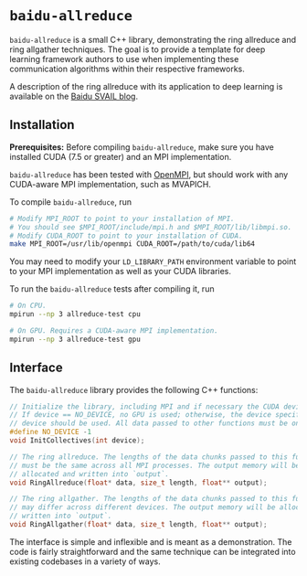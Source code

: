 # `baidu-allreduce`

`baidu-allreduce` is a small C++ library, demonstrating the ring allreduce and
ring allgather techniques. The goal is to provide a template for deep learning
framework authors to use when implementing these communication algorithms
within their respective frameworks.

A description of the ring allreduce with its application to deep learning is
available on the [Baidu SVAIL blog](http://blog).

## Installation

**Prerequisites:** Before compiling `baidu-allreduce`, make sure you have
installed CUDA (7.5 or greater) and an MPI implementation.

`baidu-allreduce` has been tested with [OpenMPI](https://www.open-mpi.org/),
but should work with any CUDA-aware MPI implementation, such as MVAPICH.

To compile `baidu-allreduce`, run

```bash
# Modify MPI_ROOT to point to your installation of MPI.
# You should see $MPI_ROOT/include/mpi.h and $MPI_ROOT/lib/libmpi.so.
# Modify CUDA_ROOT to point to your installation of CUDA.
make MPI_ROOT=/usr/lib/openmpi CUDA_ROOT=/path/to/cuda/lib64
```

You may need to modify your `LD_LIBRARY_PATH` environment variable to point to
your MPI implementation as well as your CUDA libraries.

To run the `baidu-allreduce` tests after compiling it, run
```bash
# On CPU.
mpirun --np 3 allreduce-test cpu

# On GPU. Requires a CUDA-aware MPI implementation.
mpirun --np 3 allreduce-test gpu
```

## Interface

The `baidu-allreduce` library provides the following C++ functions:

```c++
// Initialize the library, including MPI and if necessary the CUDA device.
// If device == NO_DEVICE, no GPU is used; otherwise, the device specifies which CUDA
// device should be used. All data passed to other functions must be on that device.
#define NO_DEVICE -1
void InitCollectives(int device);

// The ring allreduce. The lengths of the data chunks passed to this function
// must be the same across all MPI processes. The output memory will be
// allocated and written into `output`.
void RingAllreduce(float* data, size_t length, float** output);

// The ring allgather. The lengths of the data chunks passed to this function
// may differ across different devices. The output memory will be allocated and
// written into `output`.
void RingAllgather(float* data, size_t length, float** output);
```

The interface is simple and inflexible and is meant as a demonstration. The
code is fairly straightforward and the same technique can be integrated into
existing codebases in a variety of ways.
